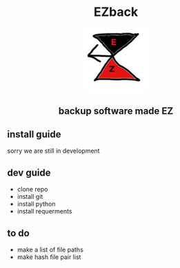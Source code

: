 
<h1 style="text-align: center;"> EZback</h1>



<img 
    style="display: block; 
           margin-left: auto;
           margin-right: auto;
           width: 30%;"
    src="EZbackicon.png" 
    alt="a great logo for EZback a hourglass in red and black with an arrow pointing left">
</img>

<h2 style="text-align: center;"> backup software made EZ</h2>

## install guide

sorry we are still in development 

## dev guide

* clone repo
* install git
* install python
* install requerments

## to do
* make a list of file paths
* make hash file pair list 
